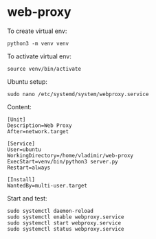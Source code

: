 # web-proxy

To create virtual env:
```
python3 -m venv venv
```

To activate virtual env:
```
source venv/bin/activate
```

Ubuntu setup:
```shell
sudo nano /etc/systemd/system/webproxy.service
```

Content:
```shell
[Unit]
Description=Web Proxy
After=network.target

[Service]
User=ubuntu
WorkingDirectory=/home/vladimir/web-proxy
ExecStart=venv/bin/python3 server.py
Restart=always

[Install]
WantedBy=multi-user.target
```

Start and test:
```shell
sudo systemctl daemon-reload
sudo systemctl enable webproxy.service
sudo systemctl start webproxy.service
sudo systemctl status webproxy.service
```